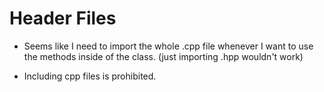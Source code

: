 # Header Files

- Seems like I need to import the whole .cpp file whenever I want to use the methods inside of the class. (just importing .hpp wouldn't work)

- Including cpp files is prohibited.
